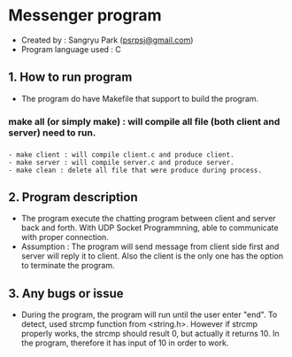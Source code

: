 # Messenger program
  - Created by : Sangryu Park (psrpsj@gmail.com)
  - Program language used : C

## 1. How to run program
  - The program do have Makefile that support to build the program.
  ### make all (or simply make) : will compile all file (both client and server) need to run.
  ###
    - make client : will compile client.c and produce client.
    - make server : will compile server.c and produce server.
    - make clean : delete all file that were produce during process.

## 2. Program description
  - The program execute the chatting program between client and server back and forth. With UDP Socket Programmning, able to communicate with proper connection.
  - Assumption : The program will send message from client side first and server will reply it to client. Also the client is the only one has the option to terminate the program.

## 3. Any bugs or issue
  - During the program, the program will run until the user enter "end". To detect, used strcmp function from <string.h>. However if strcmp properly works, the strcmp should result 0, but actually it returns 10. In the program, therefore it has input of 10 in order to work.
